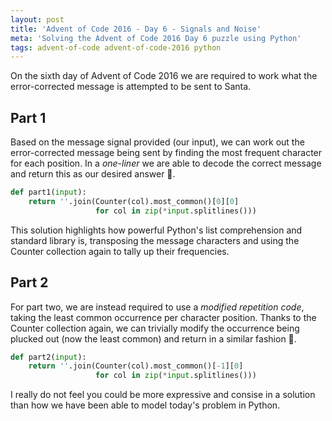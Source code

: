 ```yaml
---
layout: post
title: 'Advent of Code 2016 - Day 6 - Signals and Noise'
meta: 'Solving the Advent of Code 2016 Day 6 puzzle using Python'
tags: advent-of-code advent-of-code-2016 python
---
```


On the sixth day of Advent of Code 2016 we are required to work what the error-corrected message is attempted to be sent to Santa.

<!--more-->

## Part 1

Based on the message signal provided (our input), we can work out the error-corrected message being sent by finding the most frequent character for each position.
In a _one-liner_ we are able to decode the correct message and return this as our desired answer 🌟.

```python
def part1(input):
    return ''.join(Counter(col).most_common()[0][0]
                   for col in zip(*input.splitlines()))
```

This solution highlights how powerful Python's list comprehension and standard library is, transposing the message characters and using the Counter collection again to tally up their frequencies.

## Part 2

For part two, we are instead required to use a _modified repetition code_, taking the least common occurrence per character position.
Thanks to the Counter collection again, we can trivially modify the occurrence being plucked out (now the least common) and return in a similar fashion 🌟.

```python
def part2(input):
    return ''.join(Counter(col).most_common()[-1][0]
                   for col in zip(*input.splitlines()))
```

I really do not feel you could be more expressive and consise in a solution than how we have been able to model today's problem in Python.
